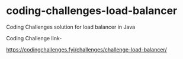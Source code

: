 # coding-challenges-load-balancer
Coding Challenges solution for load balancer in Java

Coding Challenge link-

https://codingchallenges.fyi/challenges/challenge-load-balancer/

